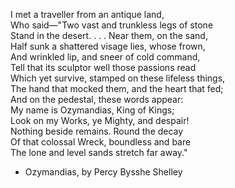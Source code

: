I met a traveller from an antique land,    
Who said—"Two vast and trunkless legs of stone    
Stand in the desert. . . . Near them, on the sand,    
Half sunk a shattered visage lies, whose frown,    
And wrinkled lip, and sneer of cold command,    
Tell that its sculptor well those passions read    
Which yet survive, stamped on these lifeless things,    
The hand that mocked them, and the heart that fed;    
And on the pedestal, these words appear:    
My name is Ozymandias, King of Kings;    
Look on my Works, ye Mighty, and despair!    
Nothing beside remains. Round the decay    
Of that colossal Wreck, boundless and bare    
The lone and level sands stretch far away."

- Ozymandias, by Percy Bysshe Shelley
